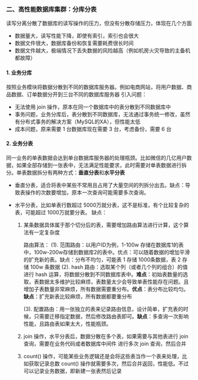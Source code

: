 ### 二、高性能数据库集群：分库分表

读写分离分散了数据库的读写操作的压力，但没有分散存储压力，体现在几个方面

- 数据量大，读写性能下降，即使有索引，索引也会很大
- 数据文件很大，数据库备份和恢复需要耗费很长时间
- 数据文件越大，极端情况下丢失数据的风险越高（例如机房火灾导致的主备机都故障）

#### 1. 业务分库

按照业务模块将数据分散到不同的数据库服务器。例如电商网站，将用户数据、商品数据、订单数据分开到三台不同的数据库服务器
引入问题：

- 无法使用 join 操作，原本在同一个数据库中的表分散到不同数据库中
- 事务问题，业务分库后，表分散到不同数据库，无法通过事务统一修改，虽然有分布式事务的解决方案（MySQL的XA），但性能太低
- 成本问题，原来需要 1 台数据库现在需要 3 台，考虑备份，需要 6 台

#### 2. 业务分表

同一业务的单表数据会达到单台数据库服务器的处理瓶颈。比如微信的几亿用户数据，如果全部存储到一张表中，无法满足性能要求，此时需要对单表数据进行拆分。单表数据拆分有两种方式：**垂直分表**和**水平分表**

- 垂直分表，适合将表中某些不常用且占用了大量空间的列拆分出去。缺点：导致表操作的次数要增加，原本一次查询可能需要多次查询。

- 水平分表，比如单表行数超过 5000万就分表，这不是标准，有个比较复杂的表，可能超过 1000万就要分表。
    缺点：

    1. 某条数据具体属于那个切分后的表，需要增加路由算法进行计算，这个算法有一定复杂度

        路由算法：
        (1). 范围路由：以用户ID为例，1-100w 存储在数据库1的表中，100w-200w存储到数据库2的表中。优点：可以随着数据的增加平滑的扩充新的表。缺点：分布不均匀，可能表 1 存储 1000条数据，表 2 存储 100w 条数据
        (2). hash 路由：选取某个列（或者几个列的组合）的值进行 hash 运算，将数据分散到不同数据库表中。**难点**：初始表数量的选取，表数据太多维护比较麻烦，表数量太少会导致单表性能存在问题。且增加子表数量非常麻烦，所有数据需要重分布。**优点**：表分布比较均匀。**缺点**：扩充新表比较麻烦，所有数据都要重分布

        (3). 配置路由：用一张独立的表来记录路由信息，设计简单，扩充表的时候，只需要迁移指定数据，然后修改路由表即可。**缺点**：多查询一次影响性能，且路由表如果太大，性能瓶颈。

    2. join 操作，水平分表后，数据分散在多个表，如果需要与其他表进行 join 查询，需要在业务代码或者数据库中间件 进行多次 join 查询，然后合并

    3. count() 操作，可能某些业务逻辑还是会将这些表当作一个表来处理，比如获取记录总数 count() 操作就需要多次，然后合并返回，性能低。不过可以记录业务数据，即新建一张表然后记录